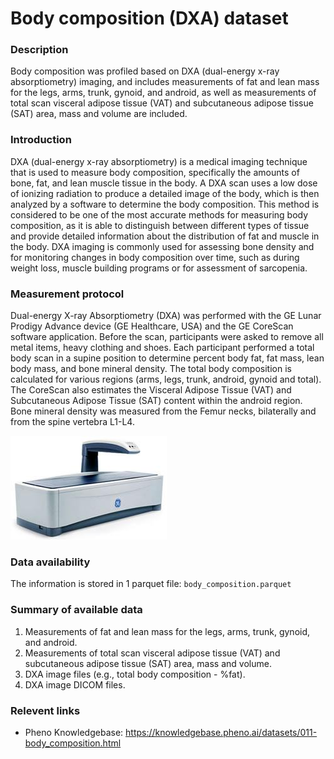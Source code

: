 # Body composition (DXA) dataset  

### Description 

Body composition was profiled based on DXA (dual-energy x-ray absorptiometry) imaging, and includes measurements of fat and lean mass for the legs, arms, trunk, gynoid, and android, as well as measurements of total scan visceral adipose tissue (VAT) and subcutaneous adipose tissue (SAT) area, mass and volume are included.

### Introduction

DXA (dual-energy x-ray absorptiometry) is a medical imaging technique that is used to measure body composition, specifically the amounts of bone, fat, and lean muscle tissue in the body. A DXA scan uses a low dose of ionizing radiation to produce a detailed image of the body, which is then analyzed by a software to determine the body composition. This method is considered to be one of the most accurate methods for measuring body composition, as it is able to distinguish between different types of tissue and provide detailed information about the distribution of fat and muscle in the body. DXA imaging is commonly used for assessing bone density and for monitoring changes in body composition over time, such as during weight loss, muscle building programs or for assessment of sarcopenia.

### Measurement protocol 
<!-- long measurment protocol for the data browser -->
Dual-energy X-ray Absorptiometry (DXA) was performed with the GE Lunar Prodigy Advance device (GE Healthcare, USA) and the GE CoreScan software application. Before the scan, participants were asked to remove all metal items, heavy clothing and shoes. Each participant performed a total body scan in a supine position to determine percent body fat, fat mass, lean body mass, and bone mineral density. The total body composition is calculated for various regions (arms, legs, trunk, android, gynoid and total). The CoreScan also estimates the Visceral Adipose Tissue (VAT) and Subcutaneous Adipose Tissue (SAT) content within the android region. Bone mineral density was measured from the Femur necks, bilaterally and from the spine vertebra L1-L4. 

![DXA](dxa_machine.jpeg)

### Data availability 
<!-- for the example notebooks -->
The information is stored in 1 parquet file: `body_composition.parquet`

### Summary of available data 
<!-- for the data browser -->
1. Measurements of fat and lean mass for the legs, arms, trunk, gynoid, and android.
2. Measurements of total scan visceral adipose tissue (VAT) and subcutaneous adipose tissue (SAT) area, mass and volume.
3. DXA image files (e.g., total body composition - %fat).
4. DXA image DICOM files.

### Relevent links

* Pheno Knowledgebase: https://knowledgebase.pheno.ai/datasets/011-body_composition.html
